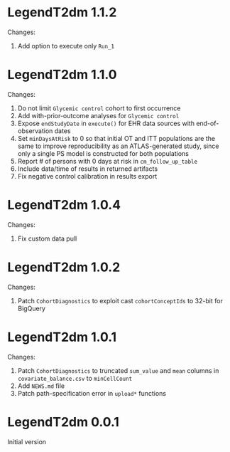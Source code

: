 LegendT2dm 1.1.2
=======================

Changes:

1. Add option to execute only `Run_1`

LegendT2dm 1.1.0
=======================

Changes:

1. Do not limit `Glycemic control` cohort to first occurrence
2. Add with-prior-outcome analyses for `Glycemic control`
3. Expose `endStudyDate` in `execute()` for EHR data sources with end-of-observation dates
4. Set `minDaysAtRisk` to 0 so that initial OT and ITT populations are the same to improve reproducibility as an ATLAS-generated study, since only a single PS model is constructed for both populations
5. Report # of persons with 0 days at risk in `cm_follow_up_table`
6. Include data/time of results in returned artifacts
7. Fix negative control calibration in results export

LegendT2dm 1.0.4
=======================

Changes:

1. Fix custom data pull

LegendT2dm 1.0.2
=======================

Changes:

1. Patch `CohortDiagnostics` to exploit cast `cohortConceptIds` to 32-bit for BigQuery

LegendT2dm 1.0.1
=======================

Changes:

1. Patch `CohortDiagnostics` to truncated `sum_value` and `mean` columns in `covariate_balance.csv` to `minCellCount`
2. Add `NEWS.md` file
3. Patch path-specification error in `upload*` functions

LegendT2dm 0.0.1
=======================

Initial version
